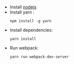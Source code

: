  * Install [nodejs](https://nodejs.org/en/)
 * Install yarn :
    ```
    npm install -g yarn
    ```
 * Install dependencies: 
    ```
    yarn install
    ```
 * Run webpack: 
    ```
    yarn run webpack-dev-server
    ```
